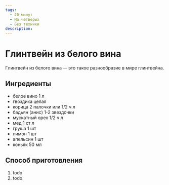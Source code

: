 ```yaml
---
tags:
  - 20 минут
  - На четверых
  - Без техники
description:
---
```

# Глинтвейн из белого вина

Глинтвейн из белого вина -- это такое разнообразие в мире глинтвейна.

## Ингредиенты

- белое вино 1 л
- гвоздика целая
- корица 2 палочки или 1/2 ч л 
- бадьян (анис) 1-2 звездочки
- мускатный орех 1/2 ч л 
- мед 1 ст л
- груша 1 шт
- лимон 1 шт
- апельсин 1 шт
- коньяк 50 мл

## Способ приготовления

1. todo
1. todo